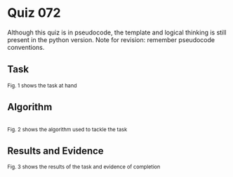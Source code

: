 # Quiz 072
Although this quiz is in pseudocode, the template and logical thinking is still present in the python version. Note for revision: remember pseudocode conventions.

## Task

<sub>Fig. 1 shows the task at hand</sub>

## Algorithm
```.py
```
<sub>Fig. 2 shows the algorithm used to tackle the task</sub>

## Results and Evidence

<sub>Fig. 3 shows the results of the task and evidence of completion</sub>
